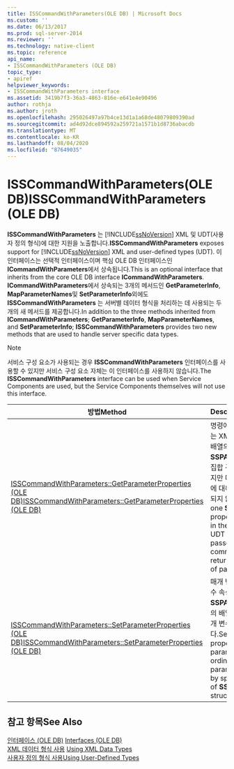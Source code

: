 ```yaml
---
title: ISSCommandWithParameters(OLE DB) | Microsoft Docs
ms.custom: ''
ms.date: 06/13/2017
ms.prod: sql-server-2014
ms.reviewer: ''
ms.technology: native-client
ms.topic: reference
api_name:
- ISSCommandWithParameters (OLE DB)
topic_type:
- apiref
helpviewer_keywords:
- ISSCommandWithParameters interface
ms.assetid: 3419b7f3-36a3-4863-816e-e641e4e90496
author: rothja
ms.author: jroth
ms.openlocfilehash: 295026497a97b4ce13d1a1a68de48079809390ad
ms.sourcegitcommit: ad4d92dce894592a259721a1571b1d8736abacdb
ms.translationtype: MT
ms.contentlocale: ko-KR
ms.lasthandoff: 08/04/2020
ms.locfileid: "87649035"
---
```

# <a name="isscommandwithparameters-ole-db"></a><span data-ttu-id="14a73-102">ISSCommandWithParameters(OLE DB)</span><span class="sxs-lookup"><span data-stu-id="14a73-102">ISSCommandWithParameters (OLE DB)</span></span>
  <span data-ttu-id="14a73-103">**ISSCommandWithParameters** 는 [!INCLUDE[ssNoVersion](../../includes/ssnoversion-md.md)] XML 및 UDT(사용자 정의 형식)에 대한 지원을 노출합니다.</span><span class="sxs-lookup"><span data-stu-id="14a73-103">**ISSCommandWithParameters** exposes support for [!INCLUDE[ssNoVersion](../../includes/ssnoversion-md.md)] XML and user-defined types (UDT).</span></span> <span data-ttu-id="14a73-104">이 인터페이스는 선택적 인터페이스이며 핵심 OLE DB 인터페이스인 **ICommandWithParameters**에서 상속됩니다.</span><span class="sxs-lookup"><span data-stu-id="14a73-104">This is an optional interface that inherits from the core OLE DB interface **ICommandWithParameters**.</span></span> <span data-ttu-id="14a73-105">**ICommandWithParameters**에서 상속되는 3개의 메서드인 **GetParameterInfo**, **MapParameterNames**및 **SetParameterInfo**외에도 **ISSCommandWithParameters** 는 서버별 데이터 형식을 처리하는 데 사용되는 두 개의 새 메서드를 제공합니다.</span><span class="sxs-lookup"><span data-stu-id="14a73-105">In addition to the three methods inherited from **ICommandWithParameters**; **GetParameterInfo**, **MapParameterNames**, and **SetParameterInfo**; **ISSCommandWithParameters** provides two new methods that are used to handle server specific data types.</span></span>  
  
> [!NOTE]  
>  <span data-ttu-id="14a73-106"> 서비스 구성 요소가 사용되는 경우 **ISSCommandWithParameters** 인터페이스를 사용할 수 있지만 서비스 구성 요소 자체는 이 인터페이스를 사용하지 않습니다.</span><span class="sxs-lookup"><span data-stu-id="14a73-106">The **ISSCommandWithParameters** interface can be used when Service Components are used, but the Service Components themselves will not use this interface.</span></span>  
  
|<span data-ttu-id="14a73-107">방법</span><span class="sxs-lookup"><span data-stu-id="14a73-107">Method</span></span>|<span data-ttu-id="14a73-108">Description</span><span class="sxs-lookup"><span data-stu-id="14a73-108">Description</span></span>|  
|------------|-----------------|  
|[<span data-ttu-id="14a73-109">ISSCommandWithParameters::GetParameterProperties &#40;OLE DB&#41;</span><span class="sxs-lookup"><span data-stu-id="14a73-109">ISSCommandWithParameters::GetParameterProperties &#40;OLE DB&#41;</span></span>](isscommandwithparameters-getparameterproperties-ole-db.md)|<span data-ttu-id="14a73-110">명령에 전달된 각 UDT 또는 XML 매개 변수에 대해 배열의 **SSPARAMPROPS** 속성 집합 구조를 하나씩 반환하지만 다른 유형의 매개 변수에 대해서는 아무 것도 반환되지 않습니다.</span><span class="sxs-lookup"><span data-stu-id="14a73-110">Returns one **SSPARAMPROPS** property set structure in the array for each UDT or XML parameter passed to the command, but none is returned for other types of parameters.</span></span>|  
|[<span data-ttu-id="14a73-111">ISSCommandWithParameters::SetParameterProperties &#40;OLE DB&#41;</span><span class="sxs-lookup"><span data-stu-id="14a73-111">ISSCommandWithParameters::SetParameterProperties &#40;OLE DB&#41;</span></span>](isscommandwithparameters-setparameterproperties-ole-db.md)|<span data-ttu-id="14a73-112">매개 변수별 서수로 매개 변수 속성을 설정하거나, **SSPARAMPROPS** 구조의 배열을 지정하여 대량 매개 변수 속성을 설정합니다.</span><span class="sxs-lookup"><span data-stu-id="14a73-112">Sets the parameter properties on a per parameter basis by ordinal, or sets bulk parameter properties by specifying an array of **SSPARAMPROPS** structures.</span></span>|  
  
## <a name="see-also"></a><span data-ttu-id="14a73-113">참고 항목</span><span class="sxs-lookup"><span data-stu-id="14a73-113">See Also</span></span>  
 <span data-ttu-id="14a73-114">[인터페이스 &#40;OLE DB&#41;](../../database-engine/dev-guide/interfaces-ole-db.md) </span><span class="sxs-lookup"><span data-stu-id="14a73-114">[Interfaces &#40;OLE DB&#41;](../../database-engine/dev-guide/interfaces-ole-db.md) </span></span>  
 <span data-ttu-id="14a73-115">[XML 데이터 형식 사용](../native-client/features/using-xml-data-types.md) </span><span class="sxs-lookup"><span data-stu-id="14a73-115">[Using XML Data Types](../native-client/features/using-xml-data-types.md) </span></span>  
 [<span data-ttu-id="14a73-116">사용자 정의 형식 사용</span><span class="sxs-lookup"><span data-stu-id="14a73-116">Using User-Defined Types</span></span>](../native-client/features/using-user-defined-types.md)  
  
  
